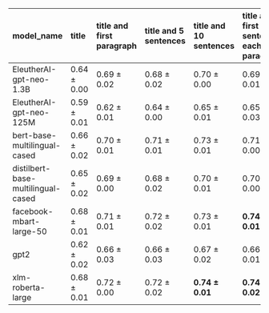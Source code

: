 | model_name                         | title           | title and first paragraph   | title and 5 sentences   | title and 10 sentences   | title and first sentence each paragraph   | raw text            |
|:-----------------------------------|:----------------|:----------------------------|:------------------------|:-------------------------|:------------------------------------------|:--------------------|
| EleutherAI-gpt-neo-1.3B            | 0.64 $\pm$ 0.00 | 0.69 $\pm$ 0.02             | 0.68 $\pm$ 0.02         | 0.70 $\pm$ 0.00          | 0.69 $\pm$ 0.01                           | 0.72 $\pm$ 0.01     |
| EleutherAI-gpt-neo-125M            | 0.59 $\pm$ 0.01 | 0.62 $\pm$ 0.01             | 0.64 $\pm$ 0.00         | 0.65 $\pm$ 0.01          | 0.65 $\pm$ 0.03                           | 0.67 $\pm$ 0.01     |
| bert-base-multilingual-cased       | 0.66 $\pm$ 0.02 | 0.70 $\pm$ 0.01             | 0.71 $\pm$ 0.01         | 0.73 $\pm$ 0.01          | 0.71 $\pm$ 0.00                           | 0.72 $\pm$ 0.02     |
| distilbert-base-multilingual-cased | 0.65 $\pm$ 0.02 | 0.69 $\pm$ 0.00             | 0.68 $\pm$ 0.02         | 0.70 $\pm$ 0.01          | 0.70 $\pm$ 0.00                           | 0.71 $\pm$ 0.02     |
| facebook-mbart-large-50            | 0.68 $\pm$ 0.01 | 0.71 $\pm$ 0.01             | 0.72 $\pm$ 0.02         | 0.73 $\pm$ 0.01          | **0.74 $\pm$ 0.01**                       | **0.74 $\pm$ 0.01** |
| gpt2                               | 0.62 $\pm$ 0.02 | 0.66 $\pm$ 0.03             | 0.66 $\pm$ 0.03         | 0.67 $\pm$ 0.02          | 0.66 $\pm$ 0.01                           | 0.68 $\pm$ 0.01     |
| xlm-roberta-large                  | 0.68 $\pm$ 0.01 | 0.72 $\pm$ 0.00             | 0.72 $\pm$ 0.02         | **0.74 $\pm$ 0.01**      | **0.74 $\pm$ 0.02**                       | 0.73 $\pm$ 0.02     |